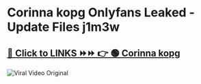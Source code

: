 
 # Corinna kopg Onlyfans Leaked - Update Files j1m3w

## <h2><a href="https://clipsfans.com/Corinna_kopg&ref=git">🔗 Click to LINKS ⏩⏩ 👉 🟢 Corinna kopg </a></h2>

<a href="https://clipsfans.com/Corinna_kopg&ref=git" rel="nofollow" data-target="animated-image.originalLink"><img src="https://i.ibb.co.com/xMMVF88/686577567.gif" alt="Viral Video Original" style="max-width: 100%; display: inline-block;" data-target="animated-image.originalImage"></a>


